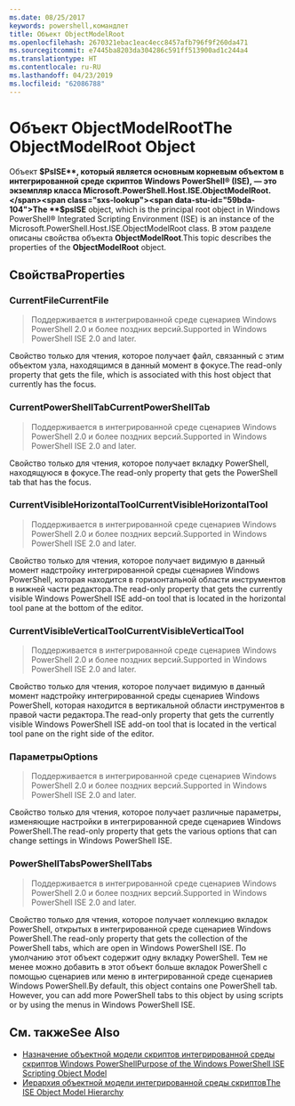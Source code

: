 ```yaml
---
ms.date: 08/25/2017
keywords: powershell,командлет
title: Объект ObjectModelRoot
ms.openlocfilehash: 2670321ebac1eac4ecc8457afb796f9f260da471
ms.sourcegitcommit: e7445ba8203da304286c591ff513900ad1c244a4
ms.translationtype: HT
ms.contentlocale: ru-RU
ms.lasthandoff: 04/23/2019
ms.locfileid: "62086788"
---
```

# <a name="the-objectmodelroot-object"></a><span data-ttu-id="59bda-103">Объект ObjectModelRoot</span><span class="sxs-lookup"><span data-stu-id="59bda-103">The ObjectModelRoot Object</span></span>

<span data-ttu-id="59bda-104">Объект **$PsISE**, который является основным корневым объектом в интегрированной среде скриптов Windows PowerShell® (ISE), — это экземпляр класса Microsoft.PowerShell.Host.ISE.ObjectModelRoot.</span><span class="sxs-lookup"><span data-stu-id="59bda-104">The **$psISE** object, which is the principal root object in Windows PowerShell® Integrated Scripting Environment (ISE) is an instance of the Microsoft.PowerShell.Host.ISE.ObjectModelRoot class.</span></span>
<span data-ttu-id="59bda-105">В этом разделе описаны свойства объекта **ObjectModelRoot**.</span><span class="sxs-lookup"><span data-stu-id="59bda-105">This topic describes the properties of the **ObjectModelRoot** object.</span></span>

## <a name="properties"></a><span data-ttu-id="59bda-106">Свойства</span><span class="sxs-lookup"><span data-stu-id="59bda-106">Properties</span></span>

### <a name="currentfile"></a><span data-ttu-id="59bda-107">CurrentFile</span><span class="sxs-lookup"><span data-stu-id="59bda-107">CurrentFile</span></span>

> <span data-ttu-id="59bda-108">Поддерживается в интегрированной среде сценариев Windows PowerShell 2.0 и более поздних версий.</span><span class="sxs-lookup"><span data-stu-id="59bda-108">Supported in Windows PowerShell ISE 2.0 and later.</span></span>

<span data-ttu-id="59bda-109">Свойство только для чтения, которое получает файл, связанный с этим объектом узла, находящимся в данный момент в фокусе.</span><span class="sxs-lookup"><span data-stu-id="59bda-109">The read-only property that gets the file, which is associated with this host object that currently has the focus.</span></span>

### <a name="currentpowershelltab"></a><span data-ttu-id="59bda-110">CurrentPowerShellTab</span><span class="sxs-lookup"><span data-stu-id="59bda-110">CurrentPowerShellTab</span></span>

> <span data-ttu-id="59bda-111">Поддерживается в интегрированной среде сценариев Windows PowerShell 2.0 и более поздних версий.</span><span class="sxs-lookup"><span data-stu-id="59bda-111">Supported in Windows PowerShell ISE 2.0 and later.</span></span>

<span data-ttu-id="59bda-112">Свойство только для чтения, которое получает вкладку PowerShell, находящуюся в фокусе.</span><span class="sxs-lookup"><span data-stu-id="59bda-112">The read-only property that gets the PowerShell tab that has the focus.</span></span>

### <a name="currentvisiblehorizontaltool"></a><span data-ttu-id="59bda-113">CurrentVisibleHorizontalTool</span><span class="sxs-lookup"><span data-stu-id="59bda-113">CurrentVisibleHorizontalTool</span></span>

> <span data-ttu-id="59bda-114">Поддерживается в интегрированной среде сценариев Windows PowerShell 2.0 и более поздних версий.</span><span class="sxs-lookup"><span data-stu-id="59bda-114">Supported in Windows PowerShell ISE 2.0 and later.</span></span>

<span data-ttu-id="59bda-115">Свойство только для чтения, которое получает видимую в данный момент надстройку интегрированной среды сценариев Windows PowerShell, которая находится в горизонтальной области инструментов в нижней части редактора.</span><span class="sxs-lookup"><span data-stu-id="59bda-115">The read-only property that gets the currently visible Windows PowerShell ISE add-on tool that is located in the horizontal tool pane at the bottom of the editor.</span></span>

### <a name="currentvisibleverticaltool"></a><span data-ttu-id="59bda-116">CurrentVisibleVerticalTool</span><span class="sxs-lookup"><span data-stu-id="59bda-116">CurrentVisibleVerticalTool</span></span>

> <span data-ttu-id="59bda-117">Поддерживается в интегрированной среде сценариев Windows PowerShell 2.0 и более поздних версий.</span><span class="sxs-lookup"><span data-stu-id="59bda-117">Supported in Windows PowerShell ISE 2.0 and later.</span></span>

<span data-ttu-id="59bda-118">Свойство только для чтения, которое получает видимую в данный момент надстройку интегрированной среды сценариев Windows PowerShell, которая находится в вертикальной области инструментов в правой части редактора.</span><span class="sxs-lookup"><span data-stu-id="59bda-118">The read-only property that gets the currently visible Windows PowerShell ISE add-on tool that is located in the vertical tool pane on the right side of the editor.</span></span>

### <a name="options"></a><span data-ttu-id="59bda-119">Параметры</span><span class="sxs-lookup"><span data-stu-id="59bda-119">Options</span></span>

> <span data-ttu-id="59bda-120">Поддерживается в интегрированной среде сценариев Windows PowerShell 2.0 и более поздних версий.</span><span class="sxs-lookup"><span data-stu-id="59bda-120">Supported in Windows PowerShell ISE 2.0 and later.</span></span>

<span data-ttu-id="59bda-121">Свойство только для чтения, которое получает различные параметры, изменяющие настройки в интегрированной среде сценариев Windows PowerShell.</span><span class="sxs-lookup"><span data-stu-id="59bda-121">The read-only property that gets the various options that can change settings in Windows PowerShell ISE.</span></span>

### <a name="powershelltabs"></a><span data-ttu-id="59bda-122">PowerShellTabs</span><span class="sxs-lookup"><span data-stu-id="59bda-122">PowerShellTabs</span></span>

> <span data-ttu-id="59bda-123">Поддерживается в интегрированной среде сценариев Windows PowerShell 2.0 и более поздних версий.</span><span class="sxs-lookup"><span data-stu-id="59bda-123">Supported in Windows PowerShell ISE 2.0 and later.</span></span>

<span data-ttu-id="59bda-124">Свойство только для чтения, которое получает коллекцию вкладок PowerShell, открытых в интегрированной среде сценариев Windows PowerShell.</span><span class="sxs-lookup"><span data-stu-id="59bda-124">The read-only property that gets the collection of the PowerShell tabs, which are open in Windows PowerShell ISE.</span></span> <span data-ttu-id="59bda-125">По умолчанию этот объект содержит одну вкладку PowerShell. Тем не менее можно добавить в этот объект больше вкладок PowerShell с помощью сценариев или меню в интегрированной среде сценариев Windows PowerShell.</span><span class="sxs-lookup"><span data-stu-id="59bda-125">By default, this object contains one PowerShell tab. However, you can add more PowerShell tabs to this object by using scripts or by using the menus in Windows PowerShell ISE.</span></span>

## <a name="see-also"></a><span data-ttu-id="59bda-126">См. также</span><span class="sxs-lookup"><span data-stu-id="59bda-126">See Also</span></span>

- [<span data-ttu-id="59bda-127">Назначение объектной модели скриптов интегрированной среды скриптов Windows PowerShell</span><span class="sxs-lookup"><span data-stu-id="59bda-127">Purpose of the Windows PowerShell ISE Scripting Object Model</span></span>](Purpose-of-the-Windows-PowerShell-ISE-Scripting-Object-Model.md)
- [<span data-ttu-id="59bda-128">Иерархия объектной модели интегрированной среды скриптов</span><span class="sxs-lookup"><span data-stu-id="59bda-128">The ISE Object Model Hierarchy</span></span>](The-ISE-Object-Model-Hierarchy.md)